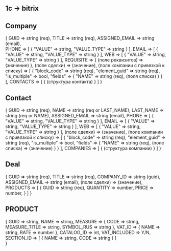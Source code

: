 ## 1c -> bitrix

## Company
{
    GUID => string (req),
    TITLE => string (req),
    ASSIGNED_EMAIL => string (email),  
    PHONE => [
        { 
            "VALUE" => string, 
            "VALUE_TYPE" => string 
        }
    ],
    EMAIL => [
        { 
            "VALUE" => string, 
            "VALUE_TYPE" => string 
        }
    ],
    WEB => [
        { 
            "VALUE" => string, 
            "VALUE_TYPE" => string 
        }
    ],
    REQUISITE => {
        (поле реквизитов) => (значение)
    },
    (поле сделки) => (значение),
    (поле компании с привязкой к списку) => [
        { 
            "block_code" => string (req), 
            "element_guid" => string (req),
            "is_multiple" => bool, 
            "fields" => { 
                "NAME" => string (req),
                (поля списка)
            }
        }
    ],
    CONTACTS => [
        { (структура контакта) }
    ]
}

## Contact
{
    GUID => string (req),
    NAME => string (req or LAST_NAME),
    LAST_NAME => string (req or NAME),
    ASSIGNED_EMAIL => string (email),
    PHONE => [
        { 
            "VALUE" => string, 
            "VALUE_TYPE" => string 
        }
    ],
    EMAIL => [
        { 
            "VALUE" => string, 
            "VALUE_TYPE" => string 
        }
    ],
    WEB => [
        { 
            "VALUE" => string, 
            "VALUE_TYPE" => string 
        }
    ],
    (поле сделки) => (значение),
    (поле компании с привязкой к списку) => [
        { 
            "block_code" => string (req), 
            "element_guid" => string (req),
            "is_multiple" => bool, 
            "fields" => { 
                "NAME" => string (req),
                (поле списка) => (значение)
            }
        }
    ],
    COMPANIES => [
        { (структура компании) }
    ]
}

## Deal
{
    GUID => string (req),
    TITLE => string (req),
    COMPANY_ID => string (guid),
    ASSIGNED_EMAIL => string (email),
    (поле сделки) => (значение),
    PRODUCTS => [
        {
            GUID => string (req),
            QUANTITY => number,
            PRICE => number,
        }
    ]
}

## PRODUCT
{
    GUID => string,
    NAME => string,
    MEASURE => {
       CODE => string,
       MEASURE_TITLE => string,
       SYMBOL_RUS => string
    },
    VAT_ID => {
        NAME => string,
        RATE => number
    },
    CATALOG_ID => int,
    VAT_INCLUDED => Y/N,
    SECTION_ID => [
        {
            NAME => string,
            CODE => string
        }
    ]  
}


